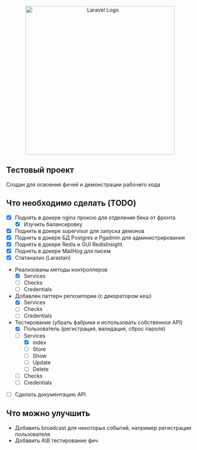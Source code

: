 <p align="center">
<img src="https://raw.githubusercontent.com/laravel/art/master/logo-lockup/5%20SVG/2%20CMYK/1%20Full%20Color/laravel-logolockup-cmyk-red.svg" width="400" alt="Laravel Logo">
</p>

## Тестовый проект

Создан для освоения фичей и демонстрации рабочего кода

## Что необходимо сделать (TODO)

- [x] Поднять в докере nginx проксю для отделения бека от фронта
    - [x] Изучить балансировку
- [x] Поднять в докере supervisor для запуска демонов
- [x] Поднять в докере БД Postgres и Pgadmin для администрирования
- [x] Поднять в докере Redis и GUI RedisInsight
- [x] Поднять в докере MailHog для писем
- [x] Статанализ (Larastan)

- Реализованы методы контроллеров
    - [x] Services
    - [ ] Checks
    - [ ] Credentials
- Добавлен паттерн репозитории (с декоратором кеш)
    - [x] Services
    - [ ] Checks
    - [ ] Credentials
- Тестирование (убрать фабрики и использовать собственное API)
    - [x] Пользователь (регистрация, валидация, сброс пароля)
    - [ ] Services
        - [x] index
        - [ ] Store
        - [ ] Show
        - [ ] Update
        - [ ] Delete
    - [ ] Checks
    - [ ] Credentials
- [ ] Сделать документацию API

## Что можно улучшить

- Добавить broadcast для некоторых событий, например регистрации пользователя
- Добавить A\B тестирование фич
